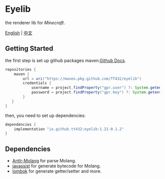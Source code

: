 # Eyelib

the renderer lib for _Minecraft_.

[English](README.md) | [中文](README.cn.md)

## Getting Started

the first step is set up github packages maven.[Github Docs](https://docs.github.com/en/packages/working-with-a-github-packages-registry/working-with-the-gradle-registry).

```groovy
repositories {
    maven {
        url = uri("https://maven.pkg.github.com/TT432/eyelib")
        credentials {
            username = project.findProperty("gpr.user") ?: System.getenv("USERNAME")
            password = project.findProperty("gpr.key") ?: System.getenv("TOKEN")
        }
   }
}
```

then, you need to set up dependencies:

```groovy
dependencies {
    implementation "io.github.tt432:eyelib:1.21-0.1.2"
}
```

## Dependencies

- [Antlr-Molang](https://github.com/TT432/antlr-molang) for parse Molang.
- [javassist](http://www.javassist.org/) for generate bytecode for Molang.
- [lombok](https://projectlombok.org/) for generate getter/setter and more.